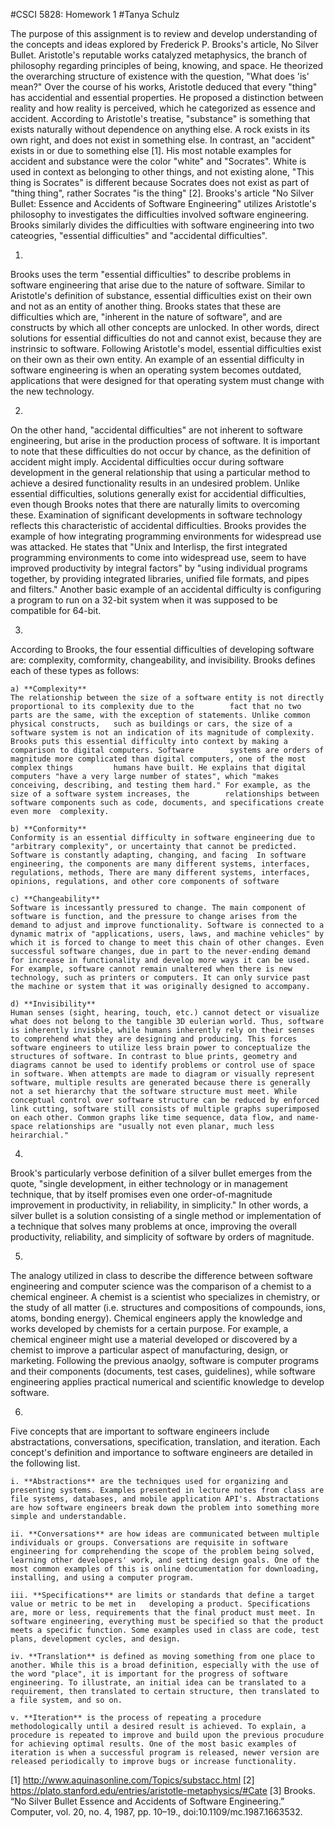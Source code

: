 #CSCI 5828: Homework 1
#Tanya Schulz

The purpose of this assignment is to review and develop understanding of the concepts and ideas explored by Frederick P. Brooks's article, No Silver Bullet. Aristotle's reputable works catalyzed metaphysics, the branch of philosophy regarding principles of being, knowing, and space. He theorized the overarching structure of existence with the question, "What does 'is' mean?" Over the course of his works, Aristotle deduced that every "thing" has accidential and essential properties. He proposed a distinction between reality and how reality is perceived, which he categorized as essence and accident. According to Aristotle's treatise, "substance" is something that exists naturally without dependence on anything else. A rock exists in its own right, and does not exist in something else. In contrast, an "accident" exists in or due to something else [1]. His most notable examples for accident and substance were the color "white" and "Socrates". White is used in context as belonging to other things, and not existing alone, "This thing is Socrates" is different because Socrates does not exist as part of "thing thing", rather Socrates "is the thing" [2]. Brooks's article "No Silver Bullet: Essence and Accidents of Software Engineering" utilizes Aristotle's philosophy to investigates the difficulties involved software engineering. Brooks similarly divides the difficulties with software engineering into two cateogries, "essential difficulties" and "accidental difficulties". 

1. 
Brooks uses the term "essential difficulties" to describe problems in software engineering that arise due to the nature of software. Similar to Aristotle's definition of substance, essential difficulties exist on their own and not as an entity of another thing. Brooks states that these are difficulties which are, "inherent in the nature of software", and are constructs by which all other concepts are unlocked. In other words, direct solutions for essential difficulties do not and cannot exist, because they are instrinsic to software.  Following Aristotle's model, essential difficulties exist on their own as their own entity. An example of an essential difficulty in software engineering is when an operating system becomes outdated, applications that were designed for that operating system must change with the new technology. 

2. 
On the other hand, "accidental difficulties" are not inherent to software engineering, but arise in the production process of software. It is important to note that these difficulties do not occur by chance, as the definition of accident might imply. Accidental difficulties occur during software development in the general relationship that using a particular method to achieve a desired functionality results in an undesired problem. Unlike essential difficulties, solutions generally exist for accidential difficulties, even though Brooks notes that there are naturally limits to overcoming these. Examination of significant developments in software technology reflects this characteristic of accidental difficulties. Brooks provides the example of how integrating programming environments for widespread use was attacked. He states that "Unix and Interlisp, the first integrated programming environments to come into widespread use, seem to have improved productivity by integral factors" by "using individual programs together, by providing integrated libraries, unified file formats, and pipes and filters." Another basic example of an accidental difficulty is configuring a program to run on a 32-bit system when it was supposed to be compatible for 64-bit. 

3. 
According to Brooks, the four essential difficulties of developing software are: complexity, comformity, changeability, and invisibility. Brooks defines each of these types as follows:

	a) **Complexity**
	The relationship between the size of a software entity is not directly proportional to its complexity due to the 		fact that no two parts are the same, with the exception of statements. Unlike common physical constructs, 	such as buildings or cars, the size of a software system is not an indication of its magnitude of complexity. 	Brooks puts this essential difficulty into context by making a comparison to digital computers. Software 		systems are orders of magnitude more complicated than digital computers, one of the most complex things 		humans have built. He explains that digital computers "have a very large number of states", which "makes 	conceiving, describing, and testing them hard." For example, as the size of a software system increases, the 		relationships between software components such as code, documents, and specifications create even more 	complexity.
	
	b) **Conformity**
	Conformity is an essential difficulty in software engineering due to "arbitrary complexity", or uncertainty that cannot be predicted. Software is constantly adapting, changing, and facing  In software engineering, the components are many different systems, interfaces, regulations, methods, There are many different systems, interfaces, opinions, regulations, and other core components of software 
	
	c) **Changeability**
	Software is incessantly pressured to change. The main component of software is function, and the pressure to change arises from the demand to adjust and improve functionality. Software is connected to a dynamic matrix of "applications, users, laws, and machine vehicles" by which it is forced to change to meet this chain of other changes. Even successful software changes, due in part to the never-ending demand for increase in functionality and develop more ways it can be used. For example, software cannot remain unaltered when there is new technology, such as printers or computers. It can only survice past the machine or system that it was originally designed to accompany.
	
	d) **Invisibility** 
	Human senses (sight, hearing, touch, etc.) cannot detect or visualize what does not belong to the tangible 3D eulerian world. Thus, software is inherently invisble, while humans inherently rely on their senses to comprehend what they are designing and producing. This forces software engineers to utilize less brain power to conceptualize the structures of software. In contrast to blue prints, geometry and diagrams cannot be used to identify problems or control use of space in software. When attempts are made to diagram or visually represent software, multiple results are generated because there is generally not a set hierarchy that the software structure must meet. While conceptual control over software structure can be reduced by enforced link cutting, software still consists of multiple graphs superimposed on each other. Common graphs like time sequence, data flow, and name-space relationships are "usually not even planar, much less heirarchial."

4. 
Brook's particularly verbose definition of a silver bullet emerges from the quote, "single development, in either technology or in management technique, that by itself promises even one order-of-magnitude improvement in productivity, in reliability, in simplicity." In other words, a silver bullet is a solution consisting of a single method or implementation of a technique that solves many problems at once, improving the overall productivity, reliability, and simplicity of software by orders of magnitude. 

5. 
The analogy utilized in class to describe the difference between software engineering and computer science was the comparison of a chemist to a chemical engineer. A chemist is a scientist who specializes in chemistry, or the study of all matter (i.e. structures and compositions of compounds, ions, atoms, bonding energy). Chemical engineers apply the knowledge and works developed by chemists for a certain purpose. For example, a chemical engineer might use a material developed or discovered by a chemist to improve a particular aspect of manufacturing, design, or marketing. Following the previous anaolgy, software is computer programs and their components (documents, test cases, guidelines), while software engineering applies practical numerical and scientific knowledge to develop software. 

6. 
Five concepts that are important to software engineers include abstractations, conversations, specification, translation, and iteration. Each concept's definition and importance to software engineers are detailed in the following list.

    i. **Abstractions** are the techniques used for organizing and presenting systems. Examples presented in lecture notes from class are file systems, databases, and mobile application API's. Abstractations are how software engineers break down the problem into something more simple and understandable. 
    
    ii. **Conversations** are how ideas are communicated between multiple individuals or groups. Conversations are requisite in software engineering for comprehending the scope of the problem being solved, learning other developers' work, and setting design goals. One of the most common examples of this is online documentation for downloading, installing, and using a computer program. 
    
    iii. **Specifications** are limits or standards that define a target value or metric to be met in   developing a product. Specifications are, more or less, requirements that the final product must meet. In software engineering, everything must be specified so that the product meets a specific function. Some examples used in class are code, test plans, development cycles, and design.
    
    iv. **Translation** is defined as moving something from one place to another. While this is a broad definition, especially with the use of the word "place", it is important for the progress of software engineering. To illustrate, an initial idea can be translated to a requirement, then translated to certain structure, then translated to a file system, and so on. 
    
    v. **Iteration** is the process of repeating a procedure methodologically until a desired result is achieved. To explain, a procedure is repeated to improve and build upon the previous procudure for achieving optimal results. One of the most basic examples of iteration is when a successful program is released, newer version are released periodically to improve bugs or increase functionality. 

[1] http://www.aquinasonline.com/Topics/substacc.html
[2] https://plato.stanford.edu/entries/aristotle-metaphysics/#Cate
[3] Brooks. “No Silver Bullet Essence and Accidents of Software 		Engineering.” Computer, vol. 20, no. 4, 1987, pp. 10–19., doi:10.1109/mc.1987.1663532. 






